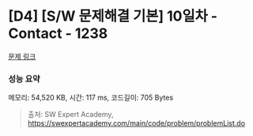 # [D4] [S/W 문제해결 기본] 10일차 - Contact - 1238 

[문제 링크](https://swexpertacademy.com/main/code/problem/problemDetail.do?contestProbId=AV15B1cKAKwCFAYD) 

### 성능 요약

메모리: 54,520 KB, 시간: 117 ms, 코드길이: 705 Bytes



> 출처: SW Expert Academy, https://swexpertacademy.com/main/code/problem/problemList.do